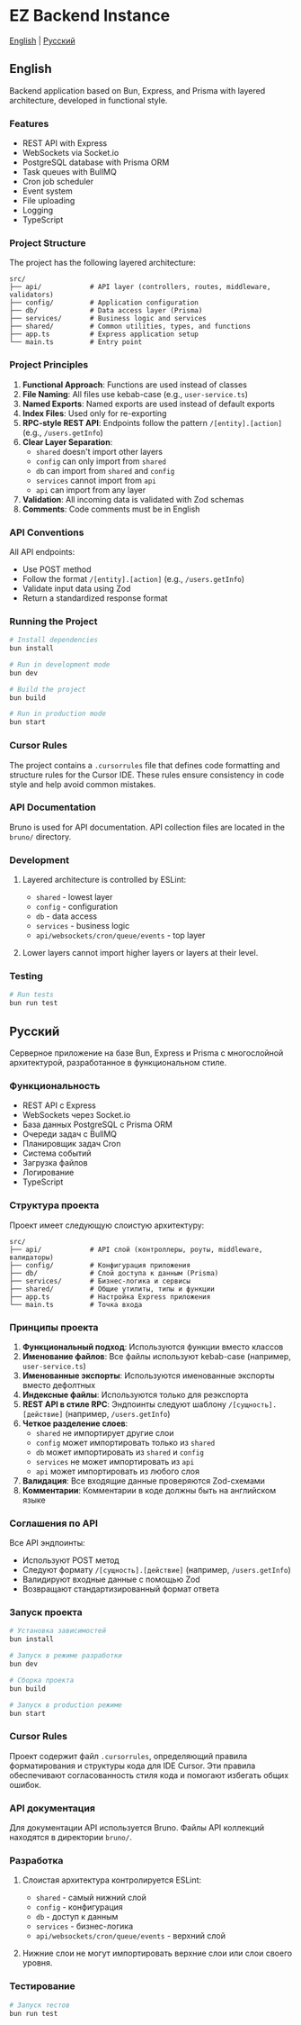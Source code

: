 # EZ Backend Instance

[English](#english) | [Русский](#russian)

<a name="english"></a>
## English

Backend application based on Bun, Express, and Prisma with layered architecture, developed in functional style.

### Features

- REST API with Express
- WebSockets via Socket.io
- PostgreSQL database with Prisma ORM
- Task queues with BullMQ
- Cron job scheduler
- Event system
- File uploading
- Logging
- TypeScript

### Project Structure

The project has the following layered architecture:

```
src/
├── api/            # API layer (controllers, routes, middleware, validators)
├── config/         # Application configuration
├── db/             # Data access layer (Prisma)
├── services/       # Business logic and services
├── shared/         # Common utilities, types, and functions
├── app.ts          # Express application setup
└── main.ts         # Entry point
```

### Project Principles

1. **Functional Approach**: Functions are used instead of classes
2. **File Naming**: All files use kebab-case (e.g., `user-service.ts`)
3. **Named Exports**: Named exports are used instead of default exports
4. **Index Files**: Used only for re-exporting
5. **RPC-style REST API**: Endpoints follow the pattern `/[entity].[action]` (e.g., `/users.getInfo`)
6. **Clear Layer Separation**: 
   - `shared` doesn't import other layers
   - `config` can only import from `shared`
   - `db` can import from `shared` and `config`
   - `services` cannot import from `api`
   - `api` can import from any layer
7. **Validation**: All incoming data is validated with Zod schemas
8. **Comments**: Code comments must be in English

### API Conventions

All API endpoints:
- Use POST method
- Follow the format `/[entity].[action]` (e.g., `/users.getInfo`)
- Validate input data using Zod
- Return a standardized response format

### Running the Project

```bash
# Install dependencies
bun install

# Run in development mode
bun dev

# Build the project
bun build

# Run in production mode
bun start
```

### Cursor Rules

The project contains a `.cursorrules` file that defines code formatting and structure rules for the Cursor IDE. These rules ensure consistency in code style and help avoid common mistakes.

### API Documentation

Bruno is used for API documentation. API collection files are located in the `bruno/` directory.

### Development

1. Layered architecture is controlled by ESLint:
   - `shared` - lowest layer
   - `config` - configuration
   - `db` - data access
   - `services` - business logic
   - `api/websockets/cron/queue/events` - top layer

2. Lower layers cannot import higher layers or layers at their level.

### Testing

```bash
# Run tests
bun run test
```

<a name="russian"></a>
## Русский

Серверное приложение на базе Bun, Express и Prisma с многослойной архитектурой, разработанное в функциональном стиле.

### Функциональность

- REST API с Express
- WebSockets через Socket.io
- База данных PostgreSQL с Prisma ORM
- Очереди задач с BullMQ
- Планировщик задач Cron
- Система событий
- Загрузка файлов
- Логирование
- TypeScript

### Структура проекта

Проект имеет следующую слоистую архитектуру:

```
src/
├── api/            # API слой (контроллеры, роуты, middleware, валидаторы)
├── config/         # Конфигурация приложения
├── db/             # Слой доступа к данным (Prisma)
├── services/       # Бизнес-логика и сервисы
├── shared/         # Общие утилиты, типы и функции
├── app.ts          # Настройка Express приложения
└── main.ts         # Точка входа
```

### Принципы проекта

1. **Функциональный подход**: Используются функции вместо классов
2. **Именование файлов**: Все файлы используют kebab-case (например, `user-service.ts`)
3. **Именованные экспорты**: Используются именованные экспорты вместо дефолтных
4. **Индексные файлы**: Используются только для реэкспорта
5. **REST API в стиле RPC**: Эндпоинты следуют шаблону `/[сущность].[действие]` (например, `/users.getInfo`)
6. **Четкое разделение слоев**: 
   - `shared` не импортирует другие слои
   - `config` может импортировать только из `shared`
   - `db` может импортировать из `shared` и `config`
   - `services` не может импортировать из `api`
   - `api` может импортировать из любого слоя
7. **Валидация**: Все входящие данные проверяются Zod-схемами
8. **Комментарии**: Комментарии в коде должны быть на английском языке

### Соглашения по API

Все API эндпоинты:
- Используют POST метод
- Следуют формату `/[сущность].[действие]` (например, `/users.getInfo`)
- Валидируют входные данные с помощью Zod
- Возвращают стандартизированный формат ответа

### Запуск проекта

```bash
# Установка зависимостей
bun install

# Запуск в режиме разработки
bun dev

# Сборка проекта
bun build

# Запуск в production режиме
bun start
```

### Cursor Rules

Проект содержит файл `.cursorrules`, определяющий правила форматирования и структуры кода для IDE Cursor. Эти правила обеспечивают согласованность стиля кода и помогают избегать общих ошибок.

### API документация

Для документации API используется Bruno. Файлы API коллекций находятся в директории `bruno/`.

### Разработка

1. Слоистая архитектура контролируется ESLint:
   - `shared` - самый нижний слой
   - `config` - конфигурация
   - `db` - доступ к данным
   - `services` - бизнес-логика
   - `api/websockets/cron/queue/events` - верхний слой

2. Нижние слои не могут импортировать верхние слои или слои своего уровня.

### Тестирование

```bash
# Запуск тестов
bun run test
```
